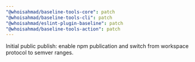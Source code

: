 ```yaml
---
"@whoisahmad/baseline-tools-core": patch
"@whoisahmad/baseline-tools-cli": patch
"@whoisahmad/eslint-plugin-baseline": patch
"@whoisahmad/baseline-tools-action": patch
---
```


Initial public publish: enable npm publication and switch from workspace protocol to semver ranges.
